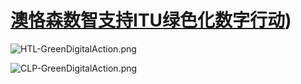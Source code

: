 <div class="h3 col text-center">
<a href="https://oxon8.netlify.app/" class="btn btn-outline-success px-5 py-3">

# 澳恪森数智支持[ITU绿色化数字行动](https://oxon8.netlify.app/post/2023-12-09-itu-cop28-outcomes/))

</a>
</div>

<div class="d-flex justify-content-center flex-row">
<div class="m-3">

![HTL-GreenDigitalAction.png](HTL-GreenDigitalAction.png)

</div>
<div class="m-5">

![CLP-GreenDigitalAction.png](CLP-GreenDigitalAction.png)

</div>
</div>